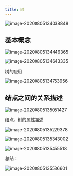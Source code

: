 ```yaml
---
title: 树
---
```

  

![image-20200805134038848](https://cdn.jsdelivr.net/gh/KimYangOfCat/MyPicStorage/2021-CSPostgraduate-408/007S8ZIlly1ghfvre4k98j31rb0u0x1u.jpg)

## 基本概念

![image-20200805134446365](https://cdn.jsdelivr.net/gh/KimYangOfCat/MyPicStorage/2021-CSPostgraduate-408/007S8ZIlly1ghfvvovsbqj31mr0u0npf.jpg)

![image-20200805134643335](https://cdn.jsdelivr.net/gh/KimYangOfCat/MyPicStorage/2021-CSPostgraduate-408/007S8ZIlly1ghfvxq9vmyj31n60u0kjm.jpg)

树的应用

![image-20200805134753956](https://cdn.jsdelivr.net/gh/KimYangOfCat/MyPicStorage/2021-CSPostgraduate-408/007S8ZIlly1ghfvyy9mbej31qu0u0b29.jpg)

## 结点之间的关系描述

![image-20200805135051427](https://cdn.jsdelivr.net/gh/KimYangOfCat/MyPicStorage/2021-CSPostgraduate-408/007S8ZIlly1ghfw2189u0j31k80u01ky.jpg)

结点、树的属性描述

![image-20200805135229378](https://cdn.jsdelivr.net/gh/KimYangOfCat/MyPicStorage/2021-CSPostgraduate-408/007S8ZIlly1ghfw3pywvsj31t40u0e81.jpg)

![image-20200805135343002](https://cdn.jsdelivr.net/gh/KimYangOfCat/MyPicStorage/2021-CSPostgraduate-408/007S8ZIlly1ghfw4zzwvcj31oo0u0x6p.jpg)

![image-20200805135455518](https://cdn.jsdelivr.net/gh/KimYangOfCat/MyPicStorage/2021-CSPostgraduate-408/007S8ZIlly1ghfw69ehx0j31hm0u0b2a.jpg)

总结：

![image-20200805135536601](https://cdn.jsdelivr.net/gh/KimYangOfCat/MyPicStorage/2021-CSPostgraduate-408/007S8ZIlly1ghfw6z51b3j31f30u0b29.jpg)
